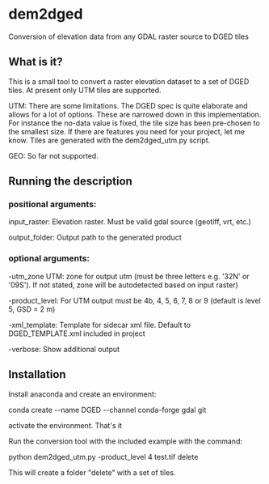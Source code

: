 # dem2dged

Conversion of elevation data from any GDAL raster source to DGED tiles
## What is it?

This is a small tool to convert a raster elevation dataset to a set of DGED tiles. At present only UTM tiles are supported.

UTM: There are some limitations. The DGED spec is quite elaborate and allows for a lot of options. These are narrowed down in this implementation. For instance the no-data value is fixed, the tile size has been pre-chosen to the smallest size. If there are features you need for your project, let me know. Tiles are generated with the dem2dged_utm.py script.

GEO: So far not supported.

## Running the description

### positional arguments:

input_raster: Elevation raster. Must be valid gdal source (geotiff, vrt, etc.)

output_folder: Output path to the generated product

### optional arguments:
  -utm_zone UTM: zone for output utm (must be three letters e.g. '32N' or '09S'). If not stated, zone will be autodetected based on input raster)

  -product_level: For UTM output must be 4b, 4, 5, 6, 7, 8 or 9 (default is level 5, GSD = 2 m)

  -xml_template: Template for sidecar xml file. Default to DGED_TEMPLATE.xml included in project

  -verbose: Show additional output



## Installation

Install anaconda and create an environment:

conda create --name DGED --channel conda-forge gdal git

activate the environment. That's it

Run the conversion tool with the included example with the command:

python dem2dged_utm.py -product_level 4 test.tif delete

This will create a folder "delete" with a set of tiles.
